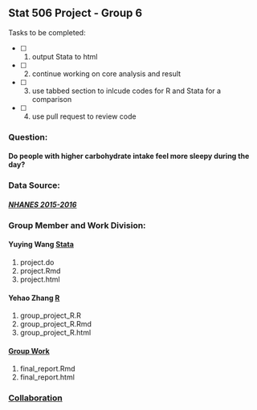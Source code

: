 ## Stat 506 Project - Group 6

Tasks to be completed:
- [ ] 1. output Stata to html 
- [ ] 2. continue working on core analysis and result
- [ ] 3. use tabbed section to inlcude codes for R and Stata for a comparison
- [ ] 4. use pull request to review code

### Question: 
#### Do people with higher carbohydrate intake feel more sleepy during the day?

### Data Source: 
#### *[NHANES 2015-2016](https://wwwn.cdc.gov/nchs/nhanes/ContinuousNhanes/Default.aspx?BeginYear=2015)*

### Group Member and Work Division:
#### Yuying Wang [Stata](https://github.com/yuywang1227/Stat-506-Project/tree/master/Stata)
1. project.do
2. project.Rmd
3. project.html

#### Yehao Zhang [R](https://github.com/yuywang1227/Stat-506-Project/tree/master/R)
1. group_project_R.R
2. group_project_R.Rmd
3. group_project_R.html

#### [Group Work](https://github.com/yuywang1227/Stat-506-Project/tree/master/report)
1. final_report.Rmd	
2. final_report.html

### [Collaboration](https://github.com/yuywang1227/Stat-506-Project/pulls)
